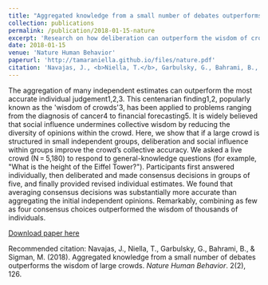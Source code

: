 ```yaml
---
title: "Aggregated knowledge from a small number of debates outperforms the wisdom of large crowds"
collection: publications
permalink: /publication/2018-01-15-nature
excerpt: 'Research on how deliberation can outperform the wisdom of crowds.'
date: 2018-01-15
venue: 'Nature Human Behavior'
paperurl: 'http://tamaraniella.github.io/files/nature.pdf'
citation: 'Navajas, J., <b>Niella, T.</b>, Garbulsky, G., Bahrami, B., & Sigman, M. (2018). &quot;Aggregated knowledge from a small number of debates outperforms the wisdom of large crowds.&quot; <i>Nature Human Behavior</i>. 2(2), 126.'
---
```

The aggregation of many independent estimates can outperform the most accurate individual judgement1,2,3. This centenarian finding1,2, popularly known as the 'wisdom of crowds'3, has been applied to problems ranging from the diagnosis of cancer4 to financial forecasting5. It is widely believed that social influence undermines collective wisdom by reducing the diversity of opinions within the crowd. Here, we show that if a large crowd is structured in small independent groups, deliberation and social influence within groups improve the crowd’s collective accuracy. We asked a live crowd (N = 5,180) to respond to general-knowledge questions (for example, "What is the height of the Eiffel Tower?"). Participants first answered individually, then deliberated and made consensus decisions in groups of five, and finally provided revised individual estimates. We found that averaging consensus decisions was substantially more accurate than aggregating the initial independent opinions. Remarkably, combining as few as four consensus choices outperformed the wisdom of thousands of individuals.

[Download paper here](http://academicpages.github.io/files/nature.pdf)

Recommended citation: Navajas, J., Niella, T., Garbulsky, G., Bahrami, B., & Sigman, M. (2018). Aggregated knowledge from a small number of debates outperforms the wisdom of large crowds. <i>Nature Human Behavior</i>. 2(2), 126.
